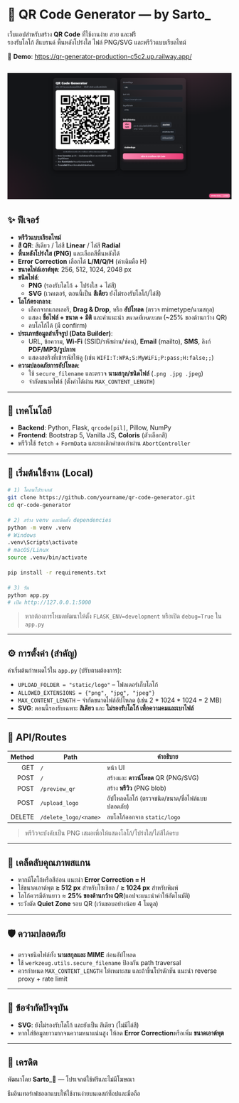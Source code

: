 # 🌸 QR Code Generator — by Sarto_

เว็บแอปสำหรับสร้าง **QR Code** ที่ใช้งานง่าย สวย และฟรี  
รองรับโลโก้ สีแบรนด์ พื้นหลังโปร่งใส ไฟล์ PNG/SVG และพรีวิวแบบเรียลไทม์

🔗 **Demo**: https://qr-generator-production-c5c2.up.railway.app/

![Preview](static/docs/preview.png)
---

## ✨ ฟีเจอร์

- **พรีวิวแบบเรียลไทม์**
- **สี QR**: สีเดียว / ไล่สี **Linear** / ไล่สี **Radial**
- **พื้นหลังโปร่งใส (PNG)** และเลือกสีพื้นหลังได้
- **Error Correction** เลือกได้ **L/M/Q/H** (ค่าเดิมคือ H)
- **ขนาดไฟล์เอาต์พุต**: 256, 512, 1024, 2048 px
- **ชนิดไฟล์**:  
  - **PNG** (รองรับโลโก้ + โปร่งใส + ไล่สี)  
  - **SVG** (เวคเตอร์, ตอนนี้เป็น **สีเดียว** ยังไม่รองรับโลโก้/ไล่สี)
- **โลโก้ตรงกลาง**:
  - เลือกจากแกลเลอรี, **Drag & Drop**, หรือ **อัปโหลด** (ตรวจ mimetype/นามสกุล)
  - แสดง **ชื่อไฟล์ + ขนาด + มิติ** และคำแนะนำ *ขนาดที่เหมาะสม* (~25% ของด้านกว้าง QR)
  - ลบโลโก้ได้ (มี confirm)
- **ประเภทข้อมูลสำเร็จรูป (Data Builder)**:
  - URL, ข้อความ, **Wi-Fi** (SSID/รหัสผ่าน/ซ่อน), **Email** (mailto), **SMS**, ลิงก์ **PDF/MP3/รูปภาพ**
  - แสดงสตริงที่เข้ารหัสให้ดู (เช่น `WIFI:T:WPA;S:MyWiFi;P:pass;H:false;;`)
- **ความปลอดภัยการอัปโหลด**:
  - ใช้ `secure_filename` และตรวจ **นามสกุล/ชนิดไฟล์** (`.png .jpg .jpeg`)
  - จำกัดขนาดไฟล์ (ตั้งค่าได้ผ่าน `MAX_CONTENT_LENGTH`)

---

## 🧰 เทคโนโลยี

- **Backend**: Python, Flask, `qrcode[pil]`, Pillow, NumPy  
- **Frontend**: Bootstrap 5, Vanilla JS, **Coloris** (ตัวเลือกสี)  
- พรีวิวใช้ `fetch` + `FormData` และยกเลิกคำขอเก่าผ่าน `AbortController`

---

## 🚀 เริ่มต้นใช้งาน (Local)

```bash
# 1) โคลนโปรเจกต์
git clone https://github.com/yourname/qr-code-generator.git
cd qr-code-generator

# 2) สร้าง venv และติดตั้ง dependencies
python -m venv .venv
# Windows
.venv\Scripts\activate
# macOS/Linux
source .venv/bin/activate

pip install -r requirements.txt

# 3) รัน
python app.py
# เปิด http://127.0.0.1:5000
```
>หากต้องการโหมดพัฒนาให้ตั้ง `FLASK_ENV=development` หรือเปิด `debug=True` ใน `app.py`
---

## ⚙️ การตั้งค่า (สำคัญ)

ค่าเริ่มต้นกำหนดไว้ใน `app.py` (ปรับตามต้องการ):
- `UPLOAD_FOLDER = "static/logo"` – โฟลเดอร์เก็บโลโก้
- `ALLOWED_EXTENSIONS = {"png", "jpg", "jpeg"}`
- `MAX_CONTENT_LENGTH` – จำกัดขนาดไฟล์อัปโหลด (เช่น 2 * 1024 * 1024 = 2 MB)
- **SVG**: ตอนนี้รองรับเฉพาะ **สีเดียว** และ **ไม่รองรับโลโก้ เพื่อความคมและเบาไฟล์**

---

## 🔌 API/Routes
| Method | Path                  | คำอธิบาย                                        |
| -----: | --------------------- | ----------------------------------------------- |
|    GET | `/`                   | หน้า UI                                         |
|   POST | `/`                   | สร้างและ **ดาวน์โหลด** QR (PNG/SVG)             |
|   POST | `/preview_qr`         | สร้าง **พรีวิว** (PNG blob)                     |
|   POST | `/upload_logo`        | อัปโหลดโลโก้ (ตรวจชนิด/ขนาด/ชื่อไฟล์แบบปลอดภัย) |
| DELETE | `/delete_logo/<name>` | ลบโลโก้ออกจาก `static/logo`                     |
> พรีวิวจะบังคับเป็น PNG เสมอเพื่อให้แสดงโลโก้/โปร่งใส/ไล่สีได้ครบ

---

## 🧪 เคล็ดลับคุณภาพสแกน

- หากมีโลโก้หรือสีอ่อน แนะนำ **Error Correction = H**
- ใช้ขนาดเอาต์พุต **≥ 512 px** สำหรับโซเชียล / **≥ 1024 px** สำหรับพิมพ์
- โลโก้ควรมีด้านยาว ≈ **25% ของด้านกว้าง QR**(แอปจะแนะนำค่าให้อัตโนมัติ)
- ระวังตัด **Quiet Zone** รอบ QR (เว้นขอบอย่างน้อย 4 โมดูล)

---

## 🛡️ ความปลอดภัย

- ตรวจชนิดไฟล์ทั้ง **นามสกุลและ MIME** ก่อนอัปโหลด
- ใช้ `werkzeug.utils.secure_filename` ป้องกัน path traversal
- ควรกำหนด `MAX_CONTENT_LENGTH` ให้เหมาะสม และถ้าขึ้นโปรดักชัน แนะนำ reverse proxy + rate limit

---

## 🧭 ข้อจำกัดปัจจุบัน

- **SVG**: ยังไม่รองรับโลโก้ และยังเป็น สีเดียว (ไม่มีไล่สี)
- หากใส่ข้อมูลยาวมากจนความหนาแน่นสูง ให้ลด **Error Correction**หรือเพิ่ม **ขนาดเอาต์พุต**

---

## 🙌 เครดิต

พัฒนาโดย **Sarto_🌸** — โปรเจกต์ใช้ฟรีและไม่มีโฆษณา

ธีมอินเทอร์เฟซออกแบบให้ใช้งานง่ายบนเดสก์ท็อปและมือถือ